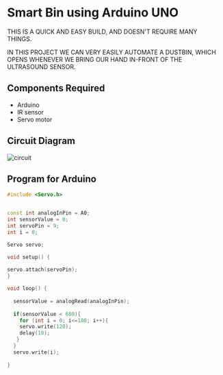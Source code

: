 # Smart Bin using Arduino UNO

THIS IS A QUICK AND EASY BUILD, AND DOESN'T REQUIRE MANY THINGS.

IN THIS PROJECT WE CAN VERY EASILY AUTOMATE A DUSTBIN, WHICH OPENS WHENEVER WE BRING OUR HAND IN-FRONT OF THE ULTRASOUND SENSOR.

## Components Required

* Arduino
* IR sensor
* Servo motor

## Circuit Diagram

![circuit](https://blogger.googleusercontent.com/img/b/R29vZ2xl/AVvXsEi4Mv5i5tcHlLERdBe7fNxNpsVfWvbBCMOaeB-VAEp54r8oSdVFGmrtnIJtKYZJJhwjonrzuseM9MfGaFXzYMMIqYQd5931L07sqDuWOnPOdWBiXJwD9Z-XBIYyR1X5USUWjWiHYHFFQvnmMQ_9ZV_KA09voJKft4_LQHXI-mAN_WAIucWRP3uHa6oP/s1600/circuit%20%281%29.png)

## Program for Arduino

```cpp
#include <Servo.h>


const int analogInPin = A0;
int sensorValue = 0;               
int servoPin = 9;
int i = 0;

Servo servo;

void setup() {
 
servo.attach(servoPin);
}

void loop() {
 
  sensorValue = analogRead(analogInPin);           
 
  if(sensorValue < 600){
    for (int i = 0; i<=180; i++){
    servo.write(120);
    delay(10);
   }
  }
  servo.write(i); 
                     
}
```